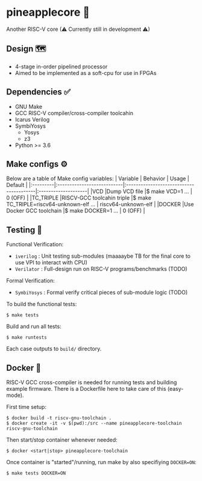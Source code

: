 # pineapplecore 🍍

Another RISC-V core (⚠ Currently still in development ⚠)

## Design 🗺
- 4-stage in-order pipelined processor
- Aimed to be implemented as a soft-cpu for use in FPGAs

## Dependencies ✅
- GNU Make
- GCC RISC-V compiler/cross-compiler toolcahin
- Icarus Verilog
- SymbiYosys
    - Yosys
    - z3
- Python >= 3.6

## Make configs ⚙
Below are a table of Make config variables:
| Variable | Behavior                   | Usage                                   | Default             |
|:---------|:---------------------------|:----------------------------------------|:--------------------|
|VCD       |Dump VCD file               |$ make VCD=1 ...                         | 0 (OFF)             |
|TC_TRIPLE |RISCV-GCC toolcahin triple  |$ make TC_TRIPLE=riscv64-unknown-elf ... | riscv64-unknown-elf |
|DOCKER    |Use Docker GCC toolchain    |$ make DOCKER=1 ...                      | 0 (OFF)             |

## Testing 🧪
Functional Verification:
- `iverilog`    : Unit testing sub-modules (maaaaybe TB for the final core to use VPI to interact with CPU)
- `Verilator`   : Full-design run on RISC-V programs/benchmarks (TODO)

Formal Verification:
- `SymbiYosys`  : Formal verify critical pieces of sub-module logic (TODO)

To build the functional tests:

    $ make tests

Build and run all tests:

    $ make runtests

Each case outputs to `build/` directory.

## Docker 🐳
RISC-V GCC cross-compiler is needed for running tests and building example firmware. There is a Dockerfile
here to take care of this (easy-mode).

First time setup:

    $ docker build -t riscv-gnu-toolchain .
    $ docker create -it -v $(pwd):/src --name pineapplecore-toolchain riscv-gnu-toolchain

Then start/stop container whenever needed:

    $ docker <start|stop> pineapplecore-toolchain

Once container is "started"/running, run make by also specifiying `DOCKER=ON`:

    $ make tests DOCKER=ON
